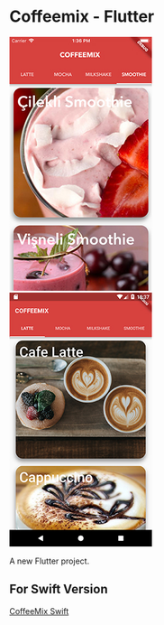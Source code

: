 # Coffeemix - Flutter

![Screenshot](ios.jpg) ![Screenshot](Android.jpg)

A new Flutter project.

## For Swift Version

<a href="https://github.com/SeRcCaN/CoffeeMix">CoffeeMix Swift</a>
